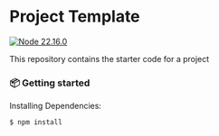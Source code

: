 # Project Template

[![Node 22.16.0](https://img.shields.io/badge/Node-22.16.0-green.svg)](https://shields.io/)

This repository contains the starter code for a project

### 📦 Getting started

Installing Dependencies:

```bash
$ npm install
```
